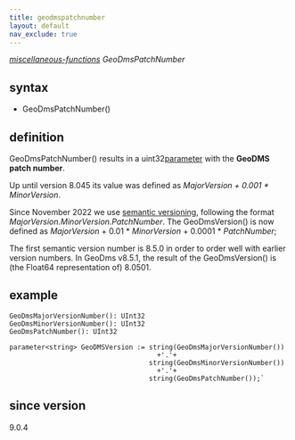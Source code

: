 ```yaml
---
title: geodmspatchnumber
layout: default
nav_exclude: true
---
```

*[miscellaneous-functions](miscellaneous-functions) GeoDmsPatchNumber*

## syntax

- GeoDmsPatchNumber()

## definition

GeoDmsPatchNumber() results in a uint32[parameter](parameter) with the **GeoDMS patch number**.

Up until version 8.045 its value was defined as <I>MajorVersion + 0.001 * MinorVersion</I>.

Since November 2022 we use [semantic versioning](https://semver.org/), following the format <I>MajorVersion.MinorVersion.PatchNumber</I>. The GeoDmsVersion() is now defined as <I>MajorVersion</I> + 0.01 * <I>MinorVersion</I> + 0.0001 * <I>PatchNumber</I>;

The first semantic version number is 8.5.0 in order to order well with earlier version numbers. In GeoDms v8.5.1, the result of the GeoDmsVersion() is (the Float64 representation of) 8.0501.

## example

```
GeoDmsMajorVersionNumber(): UInt32
GeoDmsMinorVersionNumber(): UInt32
GeoDmsPatchNumber(): UInt32
```

```
parameter<string> GeoDMSVersion := string(GeoDmsMajorVersionNumber()) 
                                     +'.'+ 
                                   string(GeoDmsMinorVersionNumber()) 
                                     +'.'+ 
                                   string(GeoDmsPatchNumber());`
```



## since version

9.0.4


